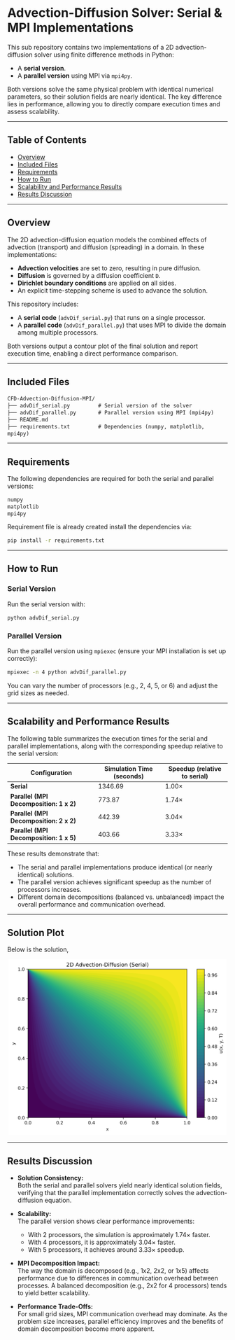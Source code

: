 # Advection-Diffusion Solver: Serial & MPI Implementations

This sub repository contains two implementations of a 2D advection-diffusion solver using finite difference methods in Python:
- A **serial version**.
- A **parallel version** using MPI via `mpi4py`.

Both versions solve the same physical problem with identical numerical parameters, so their solution fields are nearly identical. The key difference lies in performance, allowing you to directly compare execution times and assess scalability.

---

## Table of Contents

- [Overview](#overview)
- [Included Files](#included-files)
- [Requirements](#requirements)
- [How to Run](#how-to-run)
- [Scalability and Performance Results](#scalability-and-performance-results)
- [Results Discussion](#results-discussion)

---

## Overview

The 2D advection-diffusion equation models the combined effects of advection (transport) and diffusion (spreading) in a  domain. In these implementations:
- **Advection velocities** are set to zero, resulting in pure diffusion.
- **Diffusion** is governed by a diffusion coefficient `D`.
- **Dirichlet boundary conditions** are applied on all sides.
- An explicit time-stepping scheme is used to advance the solution.

This repository includes:
- A **serial code** (`advDif_serial.py`) that runs on a single processor.
- A **parallel code** (`advDif_parallel.py`) that uses MPI to divide the domain among multiple processors.

Both versions output a contour plot of the final solution and report execution time, enabling a direct performance comparison.

---

## Included Files

```
CFD-Advection-Diffusion-MPI/
├── advDif_serial.py         # Serial version of the solver
├── advDif_parallel.py       # Parallel version using MPI (mpi4py)
├── README.md                
├── requirements.txt         # Dependencies (numpy, matplotlib, mpi4py)
```

---

## Requirements

The following dependencies are required for both the serial and parallel versions:

```plaintext
numpy
matplotlib
mpi4py
```

Requirement file is already created install the dependencies via:

```bash
pip install -r requirements.txt
```

---

## How to Run

### Serial Version

Run the serial version with:
```bash
python advDif_serial.py
```

### Parallel Version

Run the parallel version using `mpiexec` (ensure your MPI installation is set up correctly):
```bash
mpiexec -n 4 python advDif_parallel.py
```
You can vary the number of processors (e.g., 2, 4, 5, or 6) and adjust the grid sizes as needed.

---

## Scalability and Performance Results

The following table summarizes the execution times for the serial and parallel implementations, along with the corresponding speedup relative to the serial version:

| Configuration                          | Simulation Time (seconds) | Speedup (relative to serial) |
|----------------------------------------|---------------------------|------------------------------|
| **Serial**                             | 1346.69                   | 1.00×                        |
| **Parallel (MPI Decomposition: 1 x 2)**  | 773.87                    | 1.74×                        |
| **Parallel (MPI Decomposition: 2 x 2)**  | 442.39                    | 3.04×                        |
| **Parallel (MPI Decomposition: 1 x 5)**  | 403.66                    | 3.33×                        |

These results demonstrate that:
- The serial and parallel implementations produce identical (or nearly identical) solutions.
- The parallel version achieves significant speedup as the number of processors increases.
- Different domain decompositions (balanced vs. unbalanced) impact the overall performance and communication overhead.

---

## Solution Plot

Below is the solution,

<p align="center">
  <img src="results/solution_2d_serial.png" width="500"/>
</p>

---

## Results Discussion

- **Solution Consistency:**  
  Both the serial and parallel solvers yield nearly identical solution fields, verifying that the parallel implementation correctly solves the advection-diffusion equation.

- **Scalability:**  
  The parallel version shows clear performance improvements:
  - With 2 processors, the simulation is approximately 1.74× faster.
  - With 4 processors, it is approximately 3.04× faster.
  - With 5 processors, it achieves around 3.33× speedup.
  
- **MPI Decomposition Impact:**  
  The way the domain is decomposed (e.g., 1x2, 2x2, or 1x5) affects performance due to differences in communication overhead between processes. A balanced decomposition (e.g., 2x2 for 4 processors) tends to yield better scalability.

- **Performance Trade-Offs:**  
  For small grid sizes, MPI communication overhead may dominate. As the problem size increases, parallel efficiency improves and the benefits of domain decomposition become more apparent.



